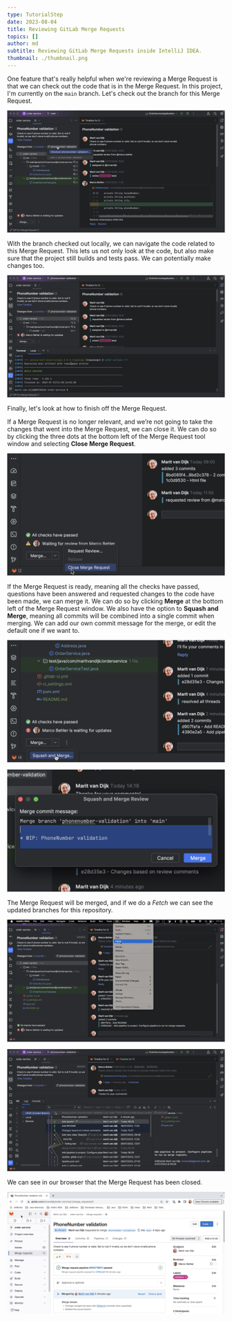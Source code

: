```yaml
---
type: TutorialStep
date: 2023-08-04
title: Reviewing GitLab Merge Requests
topics: []
author: md
subtitle: Reviewing GitLab Merge Requests inside IntelliJ IDEA.
thumbnail: ./thumbnail.png
---
```


One feature that's really helpful when we're reviewing a Merge Request is that we can check out the code that is in the Merge Request. In this project, I'm currently on the `main` branch. Let's check out the branch for this Merge Request.

![Check out branch locally](checkout.png)

With the branch checked out locally, we can navigate the code related to this Merge Request. This lets us not only look at the code, but also make sure that the project still builds and tests pass. We can potentially make changes too.

![Build success](build.png)

Finally, let's look at how to finish off the Merge Request.

If a Merge Request is no longer relevant, and we’re not going to take the changes that went into the Merge Request, we can close it. We can do so by clicking the three dots at the bottom left of the Merge Request tool window and selecting **Close Merge Request**.

![Close](close.png)

If the Merge Request is ready, meaning all the checks have passed, questions have been answered and requested changes to the code have been made, we can merge it. We can do so by clicking **Merge** at the bottom left of the Merge Request window. We also have the option to **Squash and Merge**, meaning all commits will be combined into a single commit when merging. We can add our own commit message for the merge, or edit the default one if we want to.

![Merge](merge.png)

![Edit commit message](commit-message.png)

The Merge Request will be merged, and if we do a _Fetch_ we can see the updated branches for this repository.

![Fetch](fetch.png)

![Updated branches](updated-branches.png)

We can see in our browser that the Merge Request has been closed.

![Merged](merged.png)
